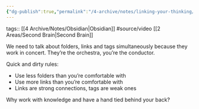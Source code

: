 ```yaml
---
{"dg-publish":true,"permalink":"/4-archive/notes/linking-your-thinking/"}
---
```


tags:: [[4 Archive/Notes/Obsidian\|Obsidian]] #source/video [[2 Areas/Second Brain\|Second Brain]] 

We need to talk about folders, links and tags simultaneously because they work in concert. They’re the orchestra, you’re the conductor.

Quick and dirty rules:
- Use less folders than you’re comfortable with
- Use more links than you’re comfortable with
- Links are strong connections, tags are weak ones

Why work with knowledge and have a hand tied behind your back?